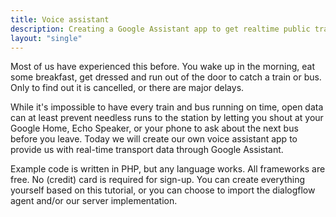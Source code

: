 ```yaml
---
title: Voice assistant
description: Creating a Google Assistant app to get realtime public transport information
layout: "single"
---
```


Most of us have experienced this before. You wake up in the morning, eat some breakfast, get dressed and run out of the
door to catch a train or bus. Only to find out it is cancelled, or there are major delays.

While it's impossible to have every train and bus running on time, open data can at least prevent needless runs to the
station by letting you shout at your Google Home, Echo Speaker, or your phone to ask about the next bus before you
leave. Today we will create our own voice assistant app to provide us with real-time transport data through Google
Assistant.

Example code is written in PHP, but any language works. All frameworks are free. No (credit) card is required for
sign-up. You can create everything yourself based on this tutorial, or you can choose to import the dialogflow agent
and/or our server implementation.
